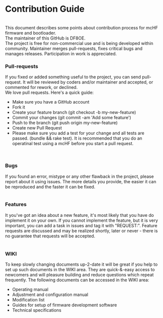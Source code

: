 <h1>Contribution Guide</h1>
<br>
This document describes some points about contribution process for mcHF firmware and bootloader.
<br>
The maintainer of this GitHub is DF8OE.
<br>
The project is free for non-commercial use and is being developed within community. Maintainer merges pull-requests, fixes critical bugs and manages releases. Participation in work is appreciated.
<br>
<h3>Pull-requests</h3>
If you fixed or added something useful to the project, you can send pull-request. It will be reviewed by coders and/or maintainer and accepted, or commented for rework, or declined.
<br>
We love pull requests. Here's a quick guide:<br>
<ul>
<li>Make sure you have a GitHub account</li>
<li>Fork it</li>
<li>Create your feature branch (git checkout -b my-new-feature)</li>
<li>Commit your changes (git commit -am 'Add some feature')</li>
<li>Push to the branch (git push origin my-new-feature)</li>
<li>Create new Pull Request</li>
<li>Please make sure you add a test for your change and all tests are passed. (bundle && rake test). It is recommended that you do an operatinal test using a mcHF before you start a pull request.</li>
</ul><br>

<h3>Bugs</h3>
If you found an error, mistype or any other flawback in the project, please report about it using issues. The more details you provide, the easier it can be reproduced and the faster it can be fixed.<br><br>

<h3>Features</h3>
It you've got an idea about a new feature, it's most likely that you have do implement it on your own. If you cannot implement the feature, but it is very important, you can add a task in issues and tag it with "REQUEST:". Feature requests are discussed and may be realized shortly, later or never - there is no guarantee that requests will be accepted.<br><br>

<h3>WIKI</h3>
To keep slowly changing documents up-2-date it will be great if you help to set up such documents in the WIKI area. They are quick-&-easy access to newcomers and will pleasure building and reduce questions which repeat frequently. The following documents can be accessed in the WIKI area:
<br><ul>
<li>Operating manual</li>
<li>Adjustment and configuration manual</li>
<li>Modification list</li>
<li>Guides for setup of firmware development software</li>
<li>Technical specifications</li>
</ul>